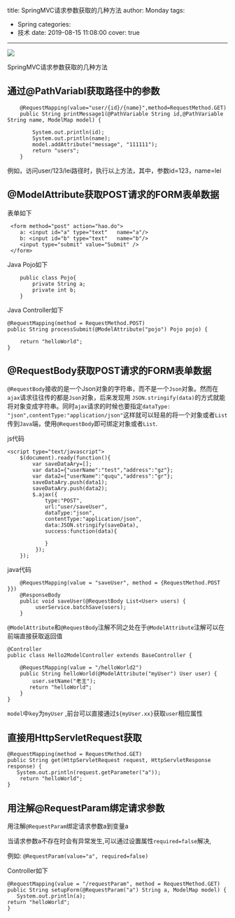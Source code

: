 title: SpringMVC请求参数获取的几种方法
author: Monday
tags:
  - Spring
categories:
  - 技术
date: 2019-08-15 11:08:00
cover: true

---

![](https://imgconvert.csdnimg.cn/aHR0cHM6Ly91cGxvYWQtaW1hZ2VzLmppYW5zaHUuaW8vdXBsb2FkX2ltYWdlcy8xMjU1MzI0OS1lYWJlMjk2MGJlZGJjMmExLmpwZw?x-oss-process=image/format,png)
<!-- more -->

SpringMVC请求参数获取的几种方法

## 通过@PathVariabl获取路径中的参数

```
    @RequestMapping(value="user/{id}/{name}",method=RequestMethod.GET)
    public String printMessage1(@PathVariable String id,@PathVariable String name, ModelMap model) {
        
        System.out.println(id);
        System.out.println(name);
        model.addAttribute("message", "111111");
        return "users";
    }
```

例如，访问user/123/lei路径时，执行以上方法，其中，参数id=123，name=lei

## @ModelAttribute获取POST请求的FORM表单数据

表单如下

```
 <form method="post" action="hao.do">
    a: <input id="a" type="text"   name="a"/>
    b: <input id="b" type="text"   name="b"/>
    <input type="submit" value="Submit" />
 </form>
```

Java  Pojo如下

```
    public class Pojo{
        private String a;
        private int b;
    }
```

Java Controller如下

```
@RequestMapping(method = RequestMethod.POST) 
public String processSubmit(@ModelAttribute("pojo") Pojo pojo) { 
    
    return "helloWorld"; 
}
```

## @RequestBody获取POST请求的FORM表单数据

`@RequestBody`接收的是一个Json对象的字符串，而不是一个`Json`对象。然而在`ajax`请求往往传的都是`Json`对象，后来发现用 `JSON.stringify(data)`的方式就能将对象变成字符串。同时`ajax`请求的时候也要指定`dataType: "json",contentType:"application/json"`这样就可以轻易的将一个对象或者`List`传到`Java`端，使用`@RequestBody`即可绑定对象或者`List`.

js代码

```
<script type="text/javascript">  
    $(document).ready(function(){  
        var saveDataAry=[];  
        var data1={"userName":"test","address":"gz"};  
        var data2={"userName":"ququ","address":"gr"};  
        saveDataAry.push(data1);  
        saveDataAry.push(data2);         
        $.ajax({ 
            type:"POST", 
            url:"user/saveUser", 
            dataType:"json",      
            contentType:"application/json",               
            data:JSON.stringify(saveData), 
            success:function(data){ 

            } 
         }); 
    }); 

```

java代码

```
    @RequestMapping(value = "saveUser", method = {RequestMethod.POST }}) 
    @ResponseBody  
    public void saveUser(@RequestBody List<User> users) { 
         userService.batchSave(users); 
    }
```
`@ModelAttribute`和`@RequestBody`注解不同之处在于`@ModelAttribute`注解可以在前端直接获取返回值

```
@Controller
public class Hello2ModelController extends BaseController {

    @RequestMapping(value = "/helloWorld2")  
    public String helloWorld(@ModelAttribute("myUser") User user) {
        user.setName("老王");
       return "helloWorld";  
    }  
}
```

`model`中`key`为`myUser` ,前台可以直接通过`${myUser.xx}`获取`user`相应属性

## 直接用HttpServletRequest获取

```
@RequestMapping(method = RequestMethod.GET) 
public String get(HttpServletRequest request, HttpServletResponse response) { 
   System.out.println(request.getParameter("a")); 
    return "helloWorld"; 
}
```

## 用注解@RequestParam绑定请求参数

用注解`@RequestParam`绑定请求参数a到变量a

当请求参数a不存在时会有异常发生,可以通过设置属性`required=false`解决,

例如: `@RequestParam(value="a", required=false)`

Controller如下

```
@RequestMapping(value = "/requestParam", method = RequestMethod.GET) 
public String setupForm(@RequestParam("a") String a, ModelMap model) { 
   System.out.println(a); 
return "helloWorld";
}

```